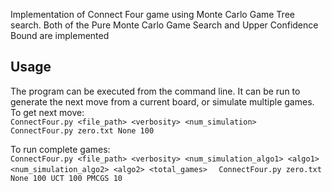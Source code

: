 Implementation of Connect Four game using Monte Carlo Game Tree search. Both of the Pure Monte Carlo Game Search and Upper Confidence Bound are implemented

## Usage
The program can be executed from the command line. It can be run to generate the next move from a current board, or simulate multiple games.  
To get next move:  
`ConnectFour.py <file_path> <verbosity> <num_simulation>`  
`ConnectFour.py zero.txt None 100`  


To run complete games:  
`ConnectFour.py <file_path> <verbosity> <num_simulation_algo1> <algo1> <num_simulation_algo2> <algo2> <total_games>  `
`ConnectFour.py zero.txt None 100 UCT 100 PMCGS 10`  


